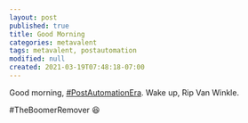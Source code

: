 ```yaml
---
layout: post
published: true
title: Good Morning
categories: metavalent
tags: metavalent, postautomation
modified: null
created: 2021-03-19T07:48:18-07:00
---
```


Good morning, [#PostAutomationEra](https://youtu.be/mcZGs9qHjzA). Wake up, Rip Van Winkle. 

#TheBoomerRemover :satisfied:
